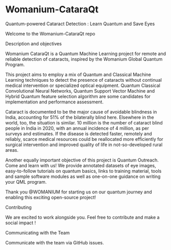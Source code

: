 # Womanium-CataraQt
Quantum-powered Cataract Detection :  Learn Quantum and Save Eyes 


Welcome to the Womanium-CataraQt repo


Description and objectives

Womanium CataraQt is a Quantum Machine Learning project for remote and reliable detection of cataracts, inspired by the Womanium Global Quantum Program.

This project aims to employ a mix of Quantum and Classical Machine Learning techniques to detect the presence of cataracts without continual medical intervention or specialized optical equipment. Quantum Classical Convolutional Neural Networks, Quantum Support Vector Machine and Hybrid Quantum feature selection algorithm are some candidates for implementation and performance assessment. 

Cataract is documented to be the major cause of avoidable blindness in India, accounting for 51% of the bilaterally blind here. Elsewhere in the world, too, the situation is similar. 10 million is the number of cataract blind people in India in 2020, with an annual incidence of 4 million, as per surveys and estimates. If the disease is detected faster, remotely and reliably, scarce medical resources could be reallocated more efficiently for surgical intervention and improved quality of life in not-so-developed rural areas.
 
Another equally important objective of this project is Quantum Outreach. Come and learn with us!  We provide annotated datasets of eye images, easy-to-follow tutorials on quantum basics, links to training material, tools and sample software modules as well as one-on-one guidance on writing your QML program. 

Thank you @WOMANIUM for starting us on our quantum journey and enabling this exciting open-source project!


Contributing

We are excited to work alongside you.  Feel free to contribute and make a social impact !

Communicating with the Team

Communicate with the team via GitHub issues.
